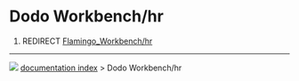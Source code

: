 # Dodo Workbench/hr
1.  REDIRECT [Flamingo_Workbench/hr](Flamingo_Workbench/hr.md)



---
![](images/Button_right.svg) [documentation index](../README.md) > Dodo Workbench/hr

